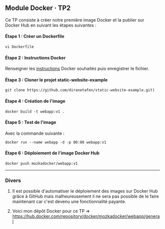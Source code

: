 ## Module Docker · TP2

Ce TP consiste à créer notre première image Docker et la publier sur Docker Hub en suivant les étapes suivantes : 

#### Étape 1 : Créer un Dockerfile

```vi Dockerfile``` 

#### Étape 2 : Instructions Docker

Renseigner les [instructions](https://github.com/MozkaGit/devops-bootcamp-docker/blob/b497f0315498d08df5b992f5708a982b19cd7253/TP2/Dockerfile) Docker souhaités puis enregistrer le fichier.

#### Étape 3 : Cloner le projet static-website-example

```git clone https://github.com/diranetafen/static-website-example.git)```

#### Étape 4 : Création de l'image

```docker build -t webapp:v1 .```

#### Étape 5 : Test de l'image

Avec la commande suivante :

```docker run --name webapp -d -p 80:80 webapp:v1```

#### Étape 6 : Déploiement de l'image Docker Hub

```docker push mozkadocker/webapp:v1```

----

### Divers

1) Il est possible d'automatiser le déploiement des images sur Docker Hub grâce à GitHub mais malheureusement il ne sera pas possible de le faire maintenant car c'est devenu une fonctionnalité payante.

2) Voici mon dépôt Docker pour ce TP => https://hub.docker.com/repository/docker/mozkadocker/webapp/general
